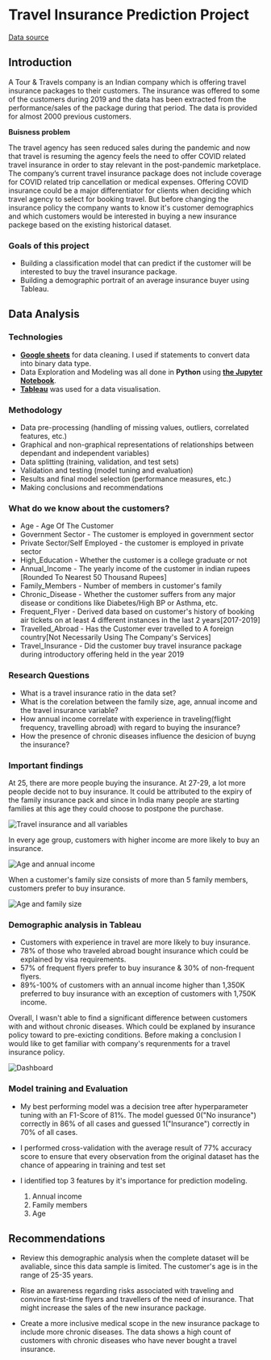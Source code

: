 # Travel Insurance Prediction Project

[Data source](https://www.kaggle.com/tejashvi14/travel-insurance-prediction-data)

## Introduction

A Tour & Travels company is an Indian company which is offering travel insurance packages to their customers.
The insurance was offered to some of the customers during 2019 and the data has been extracted from the performance/sales of the package during that period. 
The data is provided for almost 2000 previous customers.

**Buisness problem**

The travel agency has seen reduced sales during the pandemic and now that travel is resuming the agency feels the need to offer COVID related travel insurance in order to stay relevant in the post-pandemic marketplace. 
The company’s current travel insurance package does not include coverage for COVID related trip cancellation or medical expenses. Offering COVID insurance could be a major differentiator for clients when deciding which travel agency to select for booking travel.
But before changing the insurance policy the company wants to know it's customer demographics and which customers would be interested in buying a new insurance packege based on the existing historical dataset.

### Goals of this project

-  Building a classification model that can predict if the customer will be interested to buy the travel insurance package.
-  Building a demographic portrait of an average insurance buyer using Tableau.

## Data Analysis

### Technologies

-  [**Google sheets**](https://docs.google.com/spreadsheets/d/1-pZdBVA_4dQfpvml7Upj4WPbqAWp1WXki2kXr4sXH94/edit?usp=sharing) for data cleaning. I used if statements to convert data into binary data type.
-  Data Exploration and Modeling was all done in **Python** using [**the Jupyter Notebook**](https://github.com/Fedotova-Elena/DataProtfolio/blob/main/Capstone%20Project/project_travel_prediction.ipynb).
-  [**Tableau**](https://public.tableau.com/views/CustomerDemographicsAnalysis/Dashboard2?:language=en-US&:display_count=n&:origin=viz_share_link) was used for a data visualisation.

### Methodology

-  Data pre-processing (handling of missing values, outliers, correlated features, etc.)
-  Graphical and non-graphical representations of relationships between dependant and independent variables)
-  Data splitting (training, validation, and test sets)
-  Validation and testing (model tuning and evaluation)
-  Results and final model selection (performance measures, etc.)
-  Making conclusions and recommendations

### What do we know about the customers?

-  Age - Age Of The Customer
-  Government Sector - The customer is employed in government sector
-  Private Sector/Self Employed - the customer is employed in private sector
-  High_Education - Whether the customer is a college graduate or not
-  Annual_Income - The yearly income of the customer in indian rupees [Rounded To Nearest 50 Thousand Rupees]
-  Family_Members - Number of members in customer's family
-  Chronic_Disease - Whether the customer suffers from any major disease or conditions like Diabetes/High BP or Asthma, etc.
-  Frequent_Flyer - Derived data based on customer's history of booking air tickets on at least 4 different instances in the last 2 years[2017-2019]
-  Travelled_Abroad - Has the Customer ever travelled to A foreign country[Not Necessarily Using The Company's Services]
-  Travel_Insurance - Did the customer buy travel insurance package during introductory offering held in the year 2019

### Research Questions

-  What is a travel insurance ratio in the data set?
-  What is the corelation between the family size, age, annual income and the travel insurance variable?
-  How annual income correlate with experience in traveling(flight frequency, travelling abroad) with regard to buying the insurance?
-  How the presence of chronic diseases influence the desicion of buyng the insurance?

### Important findings

At 25, there are more people buying the insurance. At 27-29, a lot more people decide not to buy insurance. It could be attributed to the expiry of the family insurance pack and since in India many people are starting families at this age they could choose to postpone the purchase.

![Travel insurance and all variables](Travel_insurance_variables.png)

In every age group, customers with higher income are more likely to buy an insurance.

![Age and annual income](Age_annual_income.png)

When a customer's family size consists of more than 5 family members, customers prefer to buy insurance.

![Age and family size](Age_family_size.png)

### Demographic analysis in **Tableau**

-  Customers with experience in travel are more likely to buy insurance. 
-  78% of those who traveled abroad bought insurance which could be explained by visa requirements. 
-  57% of frequent flyers prefer to buy insurance & 30% of non-frequent flyers. 
-  89%-100% of customers with an annual income higher than 1,350K preferred to buy insurance with an exception of customers with 1,750K income.

Overall, I wasn't able to find a significant difference between customers with and without chronic diseases. Which could be explaned by insurance policy toward to pre-exicting conditions. Before making a conclusion I would like to get familiar with company's requrenments for a travel insurance policy.  

![Dashboard](Dashboard.png)

### Model training and Evaluation

-  My best performing model was a decision tree after hyperparameter tuning with an F1-Score of 81%. The model guessed 0("No insurance") correctly in 86% of all cases and guessed 1("Insurance") correctly in 70% of all cases. 
   
-  I performed cross-validation with the average result of 77% accuracy score to ensure that every observation from the original dataset has the chance of appearing in training and test set

-  I identified top 3 features by it's importance for prediction modeling.
   1) Annual income 
   2) Family members
   3) Age
    
## Recommendations  

-  Review this demographic analysis when the complete dataset will be avaliable, since this data sample is limited. The customer's age is in the range of 25-35 years. 

-  Rise an awareness regarding risks associated with traveling and convince first-time flyers and travellers of the need of insurance. That might increase the sales of the new insurance package.

-  Create a more inclusive medical scope in the new insurance package to include more chronic diseases. The data shows a high count of customers with chronic diseases who have never bought a travel insurance.
